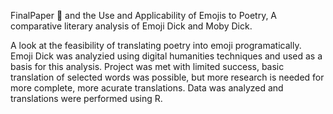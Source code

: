 FinalPaper
🐳 and the Use and Applicability of Emojis to Poetry, A comparative literary analysis of Emoji Dick and Moby Dick.

A look at the feasibility of translating poetry into emoji programatically. Emoji Dick was analyzied using digital humanities techniques and used as a basis for this analysis. Project was met with limited success, basic translation of selected words was possible, but more research is needed for more complete, more acurate translations. Data was analyzed and translations were performed using R. 
